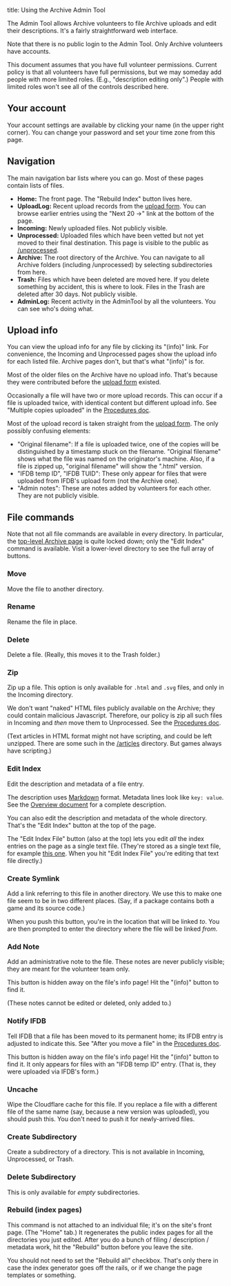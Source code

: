 title: Using the Archive Admin Tool

The Admin Tool allows Archive volunteers to file Archive uploads and edit their descriptions. It's a fairly straightforward web interface.

Note that there is no public login to the Admin Tool. Only Archive volunteers have accounts.

This document assumes that you have full volunteer permissions. Current policy is that all volunteers have full permissions, but we may someday add people with more limited roles. (E.g., "description editing only".) People with limited roles won't see all of the controls described here.

[procedures]: org-procedures.html
[overview]: org-overview.html

## Your account

Your account settings are available by clicking your name (in the upper right corner). You can change your password and set your time zone from this page.

## Navigation

The main navigation bar lists where you can go. Most of these pages contain lists of files.

- **Home:** The front page. The "Rebuild Index" button lives here.
- **UploadLog:** Recent upload records from the [upload form][uploadform]. You can browse earlier entries using the "Next 20 →" link at the bottom of the page.
- **Incoming:** Newly uploaded files. Not publicly visible.
- **Unprocessed:** Uploaded files which have been vetted but not yet moved to their final destination. This page is visible to the public as [/unprocessed][ifunproc].
- **Archive:** The root directory of the Archive. You can navigate to all Archive folders (including /unprocessed) by selecting subdirectories from here.
- **Trash:** Files which have been deleted are moved here. If you delete something by accident, this is where to look. Files in the Trash are deleted after 30 days. Not publicly visible.
- **AdminLog:** Recent activity in the AdminTool by all the volunteers. You can see who's doing what.

[uploadform]: https://upload.ifarchive.org/cgi-bin/upload.py
[ifunproc]: https://ifarchive.org/indexes/if-archive/unprocessed/

## Upload info

You can view the upload info for any file by clicking its "(info)" link. For convenience, the Incoming and Unprocessed pages show the upload info for each listed file. Archive pages don't, but that's what "(info)" is for.

Most of the older files on the Archive have no upload info. That's because they were contributed before the [upload form][uploadform] existed.

Occasionally a file will have two or more upload records. This can occur if a file is uploaded twice, with identical content but different upload info. See "Multiple copies uploaded" in the [Procedures doc][procedures].

Most of the upload record is taken straight from the [upload form][uploadform]. The only possibly confusing elements:

- "Original filename": If a file is uploaded twice, one of the copies will be distinguished by a timestamp stuck on the filename. "Original filename" shows what the file was named on the originator's machine. Also, if a file is zipped up, "original filename" will show the ".html" version.
- "IFDB temp ID", "IFDB TUID": These only appear for files that were uploaded from IFDB's upload form (not the Archive one).
- "Admin notes": These are notes added by volunteers for each other. They are not publicly visible.

## File commands

Note that not all file commands are available in every directory. In particular, the [top-level Archive page][toppage] is quite locked down; only the "Edit Index" command is available. Visit a lower-level directory to see the full array of buttons.

[toppage]: https://ifarchive.org/indexes/if-archive/

### Move

Move the file to another directory.

### Rename

Rename the file in place.

### Delete

Delete a file. (Really, this moves it to the Trash folder.)

### Zip

Zip up a file. This option is only available for `.html` and `.svg` files, and only in the Incoming directory.

We don't want "naked" HTML files publicly available on the Archive; they could contain malicious Javascript. Therefore, our policy is zip all such files in Incoming and *then* move them to Unprocessed. See the [Procedures doc][procedures].

(Text articles in HTML format might not have scripting, and could be left unzipped. There are some such in the [/articles][ifarticles] directory. But games always have scripting.)

[ifarticles]: https://ifarchive.org/indexes/if-archive/articles/

### Edit Index

Edit the description and metadata of a file entry.

The description uses [Markdown][] format. Metadata lines look like `key: value`. See the [Overview document][overview] for a complete description.

[Markdown]: https://daringfireball.net/projects/markdown/syntax

You can also edit the description and metadata of the whole directory. That's the "Edit Index" button at the top of the page.

The "Edit Index File" button (also at the top) lets you edit *all* the index entries on the page as a single text file. (They're stored as a single text file, for example [this one][topindex]. When you hit "Edit Index File" you're editing that text file directly.)

[topindex]: https://ifarchive.org/if-archive/Index

### Create Symlink

Add a link referring to this file in another directory. We use this to make one file seem to be in two different places. (Say, if a package contains both a game and its source code.)

When you push this button, you're in the location that will be linked *to*. You are then prompted to enter the directory where the file will be linked *from*.

### Add Note

Add an administrative note to the file. These notes are never publicly visible; they are meant for the volunteer team only.

This button is hidden away on the file's info page! Hit the "(info)" button to find it.

(These notes cannot be edited or deleted, only added to.)

### Notify IFDB

Tell IFDB that a file has been moved to its permanent home; its IFDB entry is adjusted to indicate this. See "After you move a file" in the [Procedures doc][procedures].

This button is hidden away on the file's info page! Hit the "(info)" button to find it. It only appears for files with an "IFDB temp ID" entry. (That is, they were uploaded via IFDB's form.)

### Uncache

Wipe the Cloudflare cache for this file. If you replace a file with a different file of the same name (say, because a new version was uploaded), you should push this. You don't need to push it for newly-arrived files.

### Create Subdirectory

Create a subdirectory of a directory. This is not available in Incoming, Unprocessed, or Trash.

### Delete Subdirectory

This is only available for *empty* subdirectories.

### Rebuild (index pages)

This command is not attached to an individual file; it's on the site's front page. (The "Home" tab.) It regenerates the public index pages for all the directories you just edited. After you do a bunch of filing / description / metadata work, hit the "Rebuild" button before you leave the site.

You should not need to set the "Rebuild all" checkbox. That's only there in case the index generator goes off the rails, or if we change the page templates or something.


